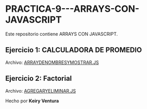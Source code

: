# PRACTICA-9---ARRAYS-CON-JAVASCRIPT

Este repositorio contiene ARRAYS CON JAVASCRIPT.

## Ejercicio 1: CALCULADORA DE PROMEDIO

Archivo: [ARRAYDENOMBRESYMOSTRAR.JS](./ARRAYDENOMBRESYMOSTRAR.JS)


## Ejercicio 2: Factorial

Archivo: [AGREGARYELIMINAR.JS](./AGREGARYELIMINAR.JS)


Hecho por **Keiry Ventura**
